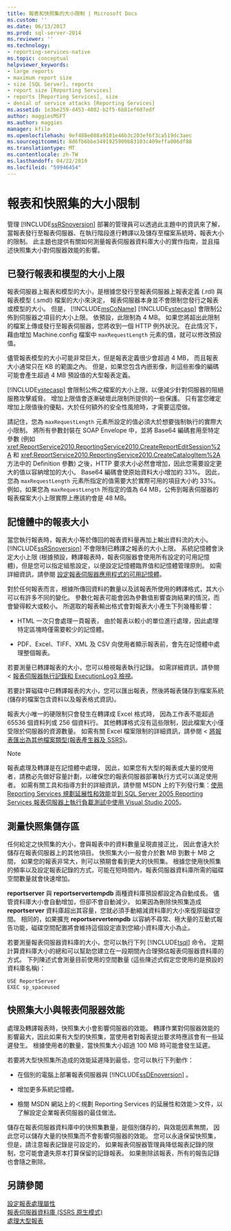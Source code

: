 ```yaml
---
title: 報表和快照集的大小限制 | Microsoft Docs
ms.custom: ''
ms.date: 06/13/2017
ms.prod: sql-server-2014
ms.reviewer: ''
ms.technology:
- reporting-services-native
ms.topic: conceptual
helpviewer_keywords:
- large reports
- maximum report size
- size [SQL Server], reports
- report size [Reporting Services]
- reports [Reporting Services], size
- denial of service attacks [Reporting Services]
ms.assetid: 1e3be259-d453-4802-b2f5-6b81ef607edf
author: maggiesMSFT
ms.author: maggies
manager: kfile
ms.openlocfilehash: 9ef488e088a9101e46b3c203ef6f3ca519dc3aec
ms.sourcegitcommit: 8d6fb6bbe3491925909b83103c409effa006df88
ms.translationtype: MT
ms.contentlocale: zh-TW
ms.lasthandoff: 04/22/2019
ms.locfileid: "59946454"
---
```

# <a name="report-and-snapshot-size-limits"></a>報表和快照集的大小限制
  管理 [!INCLUDE[ssRSnoversion](../../includes/ssrsnoversion-md.md)] 部署的管理員可以透過此主題中的資訊來了解，當報表發行至報表伺服器、在執行階段進行轉譯以及儲存至檔案系統時，報表大小的限制。 此主題也提供有關如何測量報表伺服器資料庫大小的實作指南，並且描述快照集大小對伺服器效能的影響。  
  
## <a name="maximum-size-for-published-reports-and-models"></a>已發行報表和模型的大小上限  
 報表伺服器上報表和模型的大小，是根據您發行至報表伺服器上報表定義 (.rdl) 與報表模型 (.smdl) 檔案的大小來決定， 報表伺服器本身並不會限制您發行之報表或模型的大小。 但是， [!INCLUDE[msCoName](../../includes/msconame-md.md)] [!INCLUDE[vstecasp](../../includes/vstecasp-md.md)] 會限制公佈到伺服器之項目的大小上限。 依預設，此限制為 4 MB。 如果您將超出此限制的檔案上傳或發行至報表伺服器，您將收到一個 HTTP 例外狀況。 在此情況下，藉由增加 Machine.config 檔案中 `maxRequestLength` 元素的值，就可以修改預設值。  
  
 儘管報表模型的大小可能非常巨大，但是報表定義很少會超過 4 MB， 而且報表大小通常只在 KB 的範圍之內。 但是，如果您包含內嵌影像，則這些影像的編碼可能會產生超過 4 MB 預設值的大型報表定義。  
  
 [!INCLUDE[vstecasp](../../includes/vstecasp-md.md)] 會限制公佈之檔案的大小上限，以便減少針對伺服器的阻絕服務攻擊威脅。 增加上限值會逐漸破壞此限制所提供的一些保護。 只有當您確定增加上限值後的優點，大於任何額外的安全性風險時，才需要這麼做。  
  
 請記住，您為 `maxRequestLength` 元素所設定的值必須大於想要強制執行的實際大小限制。 將所有參數封裝在 SOAP Envelope 中，並將 Base64 編碼套用至特定參數 (例如 <xref:ReportService2010.ReportingService2010.CreateReportEditSession%2A> 和 <xref:ReportService2010.ReportingService2010.CreateCatalogItem%2A> 方法中的 Definition 參數) 之後，HTTP 要求大小必然會增加，因此您需要設定更大的值以容納增加的大小。 Base64 編碼會使原始資料大小增加約 33%。 因此，您為 `maxRequestLength` 元素所指定的值需要大於實際可用的項目大小約 33%。 例如，如果您為 `maxRequestLength` 所指定的值為 64 MB，公佈到報表伺服器的報表檔案大小上限實際上應該約會是 48 MB。  
  
## <a name="report-size-in-memory"></a>記憶體中的報表大小  
 當您執行報表時，報表大小等於傳回的報表資料量再加上輸出資料流的大小。 [!INCLUDE[ssRSnoversion](../../includes/ssrsnoversion-md.md)] 不會限制已轉譯之報表的大小上限。 系統記憶體會決定大小上限 (根據預設，轉譯報表時，報表伺服器會使用所有設定的可用記憶體)，但是您可以指定組態設定，以便設定記憶體臨界值和記憶體管理原則。 如需詳細資訊，請參閱 [設定報表伺服器應用程式的可用記憶體](../report-server/configure-available-memory-for-report-server-applications.md)。  
  
 對於任何報表而言，根據所傳回資料的數量以及該報表所使用的轉譯格式，其大小可以有許多不同的變化。 參數化報表可能會因為參數值影響查詢結果的情況，而會變得較大或較小。 所選取的報表輸出格式會對報表大小產生下列幾種影響：  
  
-   HTML 一次只會處理一頁報表， 由於報表以較小的單位進行處理，因此處理特定區塊時僅需要較少的記憶體。  
  
-   PDF、Excel、TIFF、XML 及 CSV 向使用者顯示報表前，會先在記憶體中處理整個報表。  
  
 若要測量已轉譯報表的大小，您可以檢視報表執行記錄。 如需詳細資訊，請參閱 <<c0> [ 報表伺服器執行記錄和 ExecutionLog3 檢視](report-server-executionlog-and-the-executionlog3-view.md)。  
  
 若要計算磁碟中已轉譯報表的大小，您可以匯出報表，然後將報表儲存到檔案系統 (儲存的檔案包含資料以及報表格式資訊)。  
  
 報表大小唯一的硬限制只會發生在轉譯成 Excel 格式時， 因為工作表不能超過 65536 個資料列或 256 個資料行。 其他轉譯格式沒有這些限制，因此檔案大小僅受限於伺服器的資源數量。 如需有關 Excel 檔案限制的詳細資訊，請參閱 <<c0> [ 將報表匯出為其他檔案類型&#40;報表產生器及 SSRS&#41;](../export-a-report-as-another-file-type-report-builder-and-ssrs.md)。</c0>  
  
> [!NOTE]  
>  報表處理及轉譯是在記憶體中處理， 因此，如果您有大型的報表或大量的使用者，請務必先做好容量計劃，以確保您的報表伺服器部署執行方式可以滿足使用者。 如需有關工具和指導方針的詳細資訊，請參閱 MSDN 上的下列發行集：[使用 Reporting Services 規劃延展性和效能](http://spmarchitecture.com/ssrs-architecture/planning-for-scalability-and-performance-reporting-services-70744/)並[到 SQL Server 2005 Reporting Services 報表伺服器上執行負載測試中使用 Visual Studio 2005](https://go.microsoft.com/fwlink/?LinkID=77519)。  
  
## <a name="measuring-snapshot-storage"></a>測量快照集儲存區  
 任何給定之快照集的大小，會與報表中的資料數量呈現直接正比， 因此會遠大於儲存在報表伺服器上的其他項目。 快照集大小一般會介於數 MB 到數十 MB 之間， 如果您的報表非常大，則可以預期會看到更大的快照集。 根據您使用快照集的頻率以及設定報表記錄的方式，可能在短時間內，報表伺服器資料庫所需的磁碟空間數量就會快速增加。  
  
 **reportserver** 與 **reportservertempdb** 兩種資料庫預設都設定為自動成長。 儘管資料庫大小會自動增加，但卻不會自動減少。 如果因為刪除快照集造成 **reportserver** 資料庫超出其容量，您就必須手動縮減資料庫的大小來復原磁碟空間。 相同的，如果擴充 **reportservertempdb** 以容納不尋常、極大量的互動式報告功能，磁碟空間配置將會維持這個設定直到您縮小資料庫大小為止。  
  
 若要測量報表伺服器資料庫的大小，您可以執行下列 [!INCLUDE[tsql](../../includes/tsql-md.md)] 命令。 定期計算資料庫大小的總和可以幫助您建立在一段期間內合理預估報表伺服器資料庫的方式。 下列陳述式會測量目前使用的空間數量 (這些陳述式假定您使用的是預設的資料庫名稱)：  
  
```  
USE ReportServer  
EXEC sp_spaceused  
```  
  
## <a name="snapshot-size-and-report-server-performance"></a>快照集大小與報表伺服器效能  
 處理及轉譯報表時，快照集大小會影響伺服器的效能。 轉譯作業對伺服器效能的影響最大，因此如果有大型的快照集，當使用者對報表提出要求時應該會有一些延遲發生。 根據使用者的數量，當快照集大小超過 100 MB 時可能會發生延遲。  
  
 若要將大型快照集所造成的效能延遲降到最低，您可以執行下列動作：  
  
-   在個別的電腦上部署報表伺服器與 [!INCLUDE[ssDEnoversion](../../includes/ssdenoversion-md.md)] 。  
  
-   增加更多系統記憶體。  
  
-   檢閱 MSDN 網站上的＜規劃 Reporting Services 的延展性和效能＞文件，以了解設定企業報表伺服器的最佳做法。  
  
 儲存在報表伺服器資料庫中的快照集數量，是個別儲存的，與效能因素無關， 因此您可以儲存大量的快照集而不會影響伺服器的效能。 您可以永遠保留快照集， 但是，請注意報表記錄是可設定的， 如果報表伺服器管理員降低報表記錄的限制，您可能會遺失原本打算保留的記錄報表。 如果刪除該報表，所有的報告記錄也會隨之刪除。  
  
## <a name="see-also"></a>另請參閱  
 [設定報表處理屬性](set-report-processing-properties.md)   
 [報表伺服器資料庫 &#40;SSRS 原生模式&#41;](report-server-database-ssrs-native-mode.md)   
 [處理大型報表](process-large-reports.md)  
  
  
